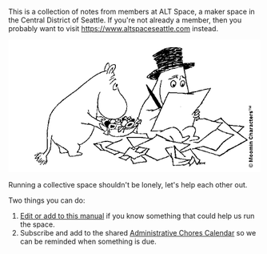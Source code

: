 This is a collection of notes from members at ALT Space, a maker space in the
Central District of Seattle. If you're not already a member, then you probably
want to visit <https://www.altspaceseattle.com> instead.

![Moomintrolls writing and sharing treats"](images/Moominpappa-writing_featured.png)

Running a collective space shouldn't be lonely, let's help each other out.

Two things you can do:

1. [Edit or add to this manual](editing.md) if you know something that could
   help us run the space.
2. Subscribe and add to the shared [Administrative Chores
   Calendar](https://calendar.google.com/calendar/u/0?cid=ZnMwcXZidmc4cXQ5aGxzOGg3amI2ZmVobDBAZ3JvdXAuY2FsZW5kYXIuZ29vZ2xlLmNvbQ)
   so we can be reminded when something is due.


